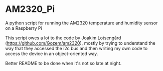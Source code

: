 # AM2320_Pi
A python script for running the AM2320 temperature and humidity sensor on a Raspberry Pi

This script owes a lot to the code by Joakim Lotsengård (https://github.com/Gozem/am2320), mostly by trying to understand the way that they accessed the i2c bus and then writing my own code to access the device in an object-oriented way.

Better README to be done when it's not so late at night.
